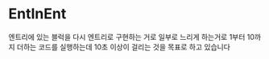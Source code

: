 # EntInEnt
엔트리에 있는 블럭을 다시 엔트리로 구현하는 거로 일부로 느리게 하는거로 1부터 10까지 더하는 코드를 실행하는데 10초 이상이 걸리는 것을 목표로 하고 있습니다
